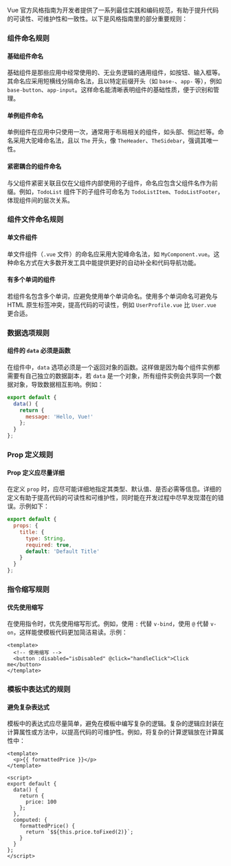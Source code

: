 Vue 官方风格指南为开发者提供了一系列最佳实践和编码规范，有助于提升代码的可读性、可维护性和一致性。以下是风格指南里的部分重要规则：

### 组件命名规则
#### 基础组件命名
基础组件是那些应用中经常使用的、无业务逻辑的通用组件，如按钮、输入框等。其命名应采用短横线分隔命名法，且以特定前缀开头（如 `base-`、`app-` 等），例如 `base-button`、`app-input`。这样命名能清晰表明组件的基础性质，便于识别和管理。
#### 单例组件命名
单例组件在应用中只使用一次，通常用于布局相关的组件，如头部、侧边栏等。命名采用大驼峰命名法，且以 `The` 开头，像 `TheHeader`、`TheSidebar`，强调其唯一性。
#### 紧密耦合的组件命名
与父组件紧密关联且仅在父组件内部使用的子组件，命名应包含父组件名作为前缀。例如，`TodoList` 组件下的子组件可命名为 `TodoListItem`、`TodoListFooter`，体现组件间的层次关系。

### 组件文件命名规则
#### 单文件组件
单文件组件（`.vue` 文件）的命名应采用大驼峰命名法，如 `MyComponent.vue`。这种命名方式在大多数开发工具中能提供更好的自动补全和代码导航功能。
#### 有多个单词的组件
若组件名包含多个单词，应避免使用单个单词命名。使用多个单词命名可避免与 HTML 原生标签冲突，提高代码的可读性，例如 `UserProfile.vue` 比 `User.vue` 更合适。

### 数据选项规则
#### 组件的 `data` 必须是函数
在组件中，`data` 选项必须是一个返回对象的函数。这样做是因为每个组件实例都需要有自己独立的数据副本，若 `data` 是一个对象，所有组件实例会共享同一个数据对象，导致数据相互影响。例如：
```javascript
export default {
  data() {
    return {
      message: 'Hello, Vue!'
    };
  }
};
```

### Prop 定义规则
#### Prop 定义应尽量详细
在定义 `prop` 时，应尽可能详细地指定其类型、默认值、是否必需等信息。详细的定义有助于提高代码的可读性和可维护性，同时能在开发过程中尽早发现潜在的错误。示例如下：
```javascript
export default {
  props: {
    title: {
      type: String,
      required: true,
      default: 'Default Title'
    }
  }
};
```

### 指令缩写规则
#### 优先使用缩写
在使用指令时，优先使用缩写形式。例如，使用 `:` 代替 `v-bind`，使用 `@` 代替 `v-on`，这样能使模板代码更加简洁易读。示例：
```vue
<template>
  <!-- 使用缩写 -->
  <button :disabled="isDisabled" @click="handleClick">Click me</button>
</template>
```

### 模板中表达式的规则
#### 避免复杂表达式
模板中的表达式应尽量简单，避免在模板中编写复杂的逻辑。复杂的逻辑应封装在计算属性或方法中，以提高代码的可维护性。例如，将复杂的计算逻辑放在计算属性中：
```vue
<template>
  <p>{{ formattedPrice }}</p>
</template>

<script>
export default {
  data() {
    return {
      price: 100
    };
  },
  computed: {
    formattedPrice() {
      return `$${this.price.toFixed(2)}`;
    }
  }
};
</script>
``` 